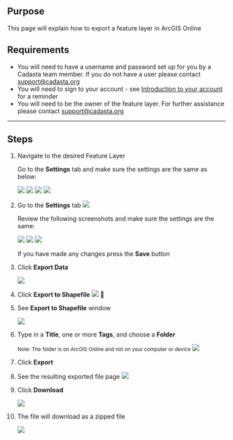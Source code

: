 ## Purpose

This page will explain how to export a feature layer in ArcGIS Online

## Requirements

* You will need to have a username and password set up for you by a Cadasta team member. If you do not have a user please contact support@cadasta.org
* You will need to sign to your account - see [Introduction to your account](intro_to_account/index.md) for a reminder
* You will need to be the owner of the feature layer. For further assistance please contact support@cadasta.org

-----

## Steps


1.	Navigate to the desired Feature Layer

    Go to the **Settings** tab and make sure the settings are the same as below:

    ![](imgs/export_fl_to_shp_settings1.JPG)
    ![](imgs/export_fl_to_shp_settings2.JPG)
    ![](imgs/export_fl_to_shp_settings3.JPG)
    ![](imgs/export_fl_to_shp_settings4.JPG)

1. Go to the **Settings** tab
    ![](imgs/export_fl_to_shp_settings1.jpg)

    Review the following screenshots and make sure the settings are the same:

    ![](imgs/export_fl_to_shp_settings2.jpg)
    ![](imgs/export_fl_to_shp_settings3.jpg)
    ![](imgs/export_fl_to_shp_settings4.jpg)

    If you have made any changes press the **Save** button

2.	Click **Export Data**

    ![](imgs/image5.png)

3.	Click **Export to Shapefile**
![](imgs/image8.png)

4.	See **Export to Shapefile** window

    ![](imgs/image1.png)

5.	Type in a **Title**, one or more **Tags**, and choose a **Folder**

    <small>Note: The folder is on ArcGIS Online and not on your computer or device</small>
![](imgs/image7.png)

1. Click **Export**
7.	See the resulting exported file page
![](imgs/image4.png)

8.	Click **Download**

    ![](imgs/image3.png)

9.	The file will download as a zipped file

    ![](imgs/image2.png)


